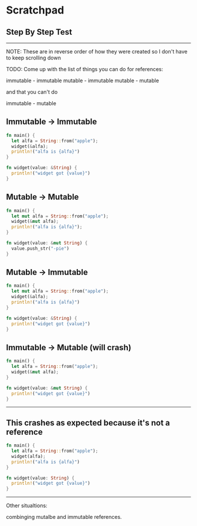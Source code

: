 # Scratchpad

## Step By Step Test

<script>
let alfa_step = 0;

const renderCode = (code, lines) => {
  document.createElement("div");
  console.log('here');
  // const loc = document.getElementById('source-code');
  const loc = window['source-code'];
  console.log(loc);
}

const alfa_text = [
  `<p>The first thing to put in palce is our <code>main()</code>
  function wrapper</p>`,
  `<p>Next we create our <code>alfa</code> varaible and bind
  the <code>String</code> value of &quot;apple&quot;</p>`,
  `<p>Finally, we print out the value of the variable with 
  <code>println!()</code>`
]

const alfa_code = `fn main() {
  let alfa = String::from("apple");
  println!("alfa is {alfa}");
}`.split("\n");

const alfa_lines = [
  [0, 3], [0, 1, 3], [0, 1, 2, 3]
]

const goToPrevious = () => {
  if (alfa_step > 0) {
    alfa_step -= 1
    updateStepByStep(alfa_step)
  }
}

const goToNext = () => {
  if (alfa_step < alfa_lines.length - 1) {
    alfa_step += 1
    updateStepByStep(alfa_step)
  }
}

const updateStepByStep = (lines_index) => {
  const outputLines = [];
  for (let line_id in alfa_lines[lines_index]) {
    outputLines.push(alfa_code[alfa_lines[lines_index][line_id]])
  }
  window.stepByStepCode.value = outputLines.join("\n")

  window.stepByStepText.innerHTML = alfa_text[lines_index]

  if (alfa_step > 0) {
    window.previousButton.innerHTML = "Previous"
  } else {
    window.previousButton.innerHTML = "&nbsp;&nbsp;----&nbsp;&nbsp;"
  }
  if (alfa_step < alfa_lines.length - 1) {
    window.nextButton.innerHTML = "Next"
  } else {
    window.nextButton.innerHTML = "&nbsp;--&nbsp;"
  }
}

const updateFromIndividualButton = (event) => {
  const indexToSwitchTo = event.target.id.split("--")[1]
  alfa_step = indexToSwitchTo
  updateStepByStep(indexToSwitchTo)
}


const setupStepByStep = () => {

  const individualButtonRowEl = document.createElement("div")

  for (let i=0; i<alfa_lines.length; i ++) {
    const individualButtonEl = document.createElement("button")
    individualButtonEl.innerHTML = i + 1
    individualButtonEl.id = `individualStep--${i}`
    individualButtonRowEl.append(individualButtonEl)
    individualButtonEl.addEventListener("click", updateFromIndividualButton)
  }

  const outputLines = [];
  for (let indx in alfa_lines[0]) {
    outputLines.push(alfa_code[alfa_lines[0][indx]])
  }

  const stepByStepCodeEl = document.createElement("textarea")
  stepByStepCodeEl.id = `stepByStepCode`
  stepByStepCodeEl.cols = 70
  stepByStepCodeEl.value = outputLines.join("\n");

  const stepByStepButtonEl = document.createElement("div")
  stepByStepButtonEl.innerHTML = `<button id="previousButton">&nbsp;&nbsp;----&nbsp;&nbsp;</button>
  <button id="nextButton">Next</button>`

  const stepByStepTextEl = document.createElement("div")
  stepByStepTextEl.id = "stepByStepText"
  stepByStepTextEl.innerHTML = alfa_text[0]

  window["stepByStepDiv"].append(stepByStepCodeEl);
  window["stepByStepDiv"].append(stepByStepTextEl);
  window["stepByStepDiv"].append(stepByStepButtonEl);
  window["stepByStepDiv"].append(individualButtonRowEl);
  window["previousButton"].addEventListener("click", goToPrevious)
  window["nextButton"].addEventListener("click", goToNext)
  setStepByStepCodeRowCount()
}

const setStepByStepCodeRowCount = () => {
  window.stepByStepCode.rows = 1
  for (let lineIndex in alfa_lines) {
    if (window.stepByStepCode.rows < alfa_lines[lineIndex].length) {
      window.stepByStepCode.rows = alfa_lines[lineIndex].length
    }
  }
}

document.addEventListener("DOMContentLoaded", setupStepByStep);

</script>

<div id="stepByStepDiv"></div>

---

NOTE: These are in reverse order of how they were
created so I don't have to keep scrolling down

TODO: Come up with the list of things you can do
for references:

immutable - immutable
mutable - immutable
mutable - mutable

and that you can't do

immutable - mutable

## Immutable -> Immutable

```rust
fn main() {
  let alfa = String::from("apple");
  widget(&alfa);
  println!("alfa is {alfa}")
}

fn widget(value: &String) {
  println!("widget got {value}")
}
```

## Mutable -> Mutable

```rust
fn main() {
  let mut alfa = String::from("apple");
  widget(&mut alfa);
  println!("alfa is {alfa}");
}

fn widget(value: &mut String) {
  value.push_str("-pie")
}
```

## Mutable -> Immutable

```rust
fn main() {
  let mut alfa = String::from("apple");
  widget(&alfa);
  println!("alfa is {alfa}")
}

fn widget(value: &String) {
  println!("widget got {value}")
}
```

## Immutable -> Mutable (will crash)

```rust
fn main() {
  let alfa = String::from("apple");
  widget(&mut alfa);
}

fn widget(value: &mut String) {
  println!("widget got {value}")
}
```

---

## This crashes as expected because it's not a reference

```rust
fn main() {
  let alfa = String::from("apple");
  widget(alfa);
  println!("alfa is {alfa}")
}

fn widget(value: String) {
  println!("widget got {value}")
}
```

---

Other situaltions:

combinging mutalbe and immutable
references.
